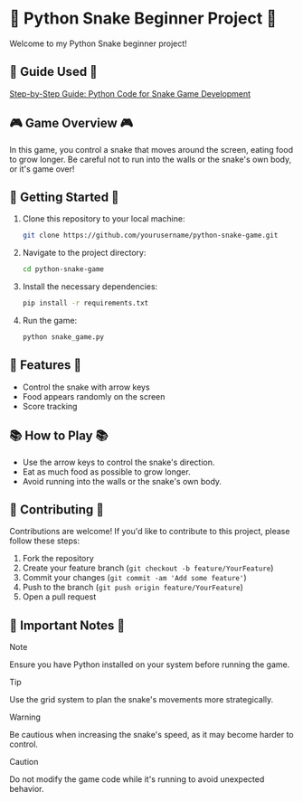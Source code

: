 # 🐍 Python Snake Beginner Project 🐍

Welcome to my Python Snake beginner project!

## 📑 Guide Used 📑
[Step-by-Step Guide: Python Code for Snake Game Development](https://medium.com/@wepypixel/step-by-step-guide-python-code-for-snake-game-development-3e0ec9f7522e)

## 🎮 Game Overview 🎮

In this game, you control a snake that moves around the screen, eating food to grow longer. Be careful not to run into the walls or the snake's own body, or it's game over!

## 🚀 Getting Started 🚀

1. Clone this repository to your local machine:

    ```bash
    git clone https://github.com/yourusername/python-snake-game.git
    ```

2. Navigate to the project directory:

    ```bash
    cd python-snake-game
    ```

3. Install the necessary dependencies:

    ```bash
    pip install -r requirements.txt
    ```

4. Run the game:

    ```bash
    python snake_game.py
    ```

## 🎉 Features 🎉

- Control the snake with arrow keys
- Food appears randomly on the screen
- Score tracking

## 📚 How to Play 📚

- Use the arrow keys to control the snake's direction.
- Eat as much food as possible to grow longer.
- Avoid running into the walls or the snake's own body.

## 📝 Contributing 📝

Contributions are welcome! If you'd like to contribute to this project, please follow these steps:

1. Fork the repository
2. Create your feature branch (`git checkout -b feature/YourFeature`)
3. Commit your changes (`git commit -am 'Add some feature'`)
4. Push to the branch (`git push origin feature/YourFeature`)
5. Open a pull request

## 📌 Important Notes 📌

> [!NOTE]
> Ensure you have Python installed on your system before running the game.

> [!TIP]
> Use the grid system to plan the snake's movements more strategically.

> [!WARNING]
> Be cautious when increasing the snake's speed, as it may become harder to control.

> [!CAUTION]
> Do not modify the game code while it's running to avoid unexpected behavior.

